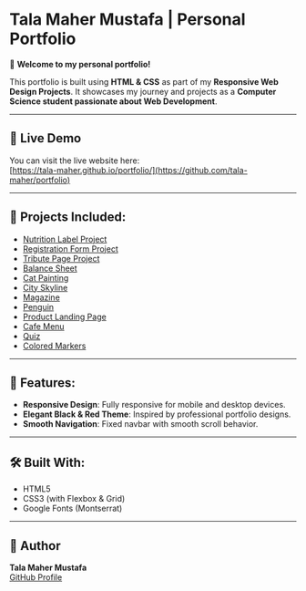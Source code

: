 # Tala Maher Mustafa | Personal Portfolio

🎨 **Welcome to my personal portfolio!**

This portfolio is built using **HTML & CSS** as part of my **Responsive Web Design Projects**. It showcases my journey and projects as a **Computer Science student passionate about Web Development**.

---

## 🚀 Live Demo
You can visit the live website here:  
[https://tala-maher.github.io/portfolio/](https://github.com/tala-maher/portfolio)

---

## 📁 Projects Included:
- [Nutrition Label Project](https://github.com/tala-maher/HTML-CSS-projects/tree/main/nutrition%20label)
- [Registration Form Project](https://github.com/tala-maher/HTML-CSS-projects/tree/main/registration%20form)
- [Tribute Page Project](https://github.com/tala-maher/HTML-CSS-projects/tree/main/Tribute%20page)
- [Balance Sheet](https://github.com/tala-maher/freecodecamp-responsive-web-design-projects/tree/main/Balance-sheet)
- [Cat Painting](https://github.com/tala-maher/freecodecamp-responsive-web-design-projects/tree/main/Cat-Painting)
- [City Skyline](https://github.com/tala-maher/freecodecamp-responsive-web-design-projects/tree/main/City-skyline)
- [Magazine](https://github.com/tala-maher/freecodecamp-responsive-web-design-projects/tree/main/Magazine)
- [Penguin](https://github.com/tala-maher/freecodecamp-responsive-web-design-projects/tree/main/Penguin)
- [Product Landing Page](https://github.com/tala-maher/freecodecamp-responsive-web-design-projects/tree/main/Product-Landing-page)
- [Cafe Menu](https://github.com/tala-maher/freecodecamp-responsive-web-design-projects/tree/main/cafe_menu)
- [Quiz](https://github.com/tala-maher/freecodecamp-responsive-web-design-projects/tree/main/quiz)
- [Colored Markers](https://github.com/tala-maher/freecodecamp-responsive-web-design-projects/tree/main/Colored-Markers)

---

## 📌 Features:
- **Responsive Design**: Fully responsive for mobile and desktop devices.
- **Elegant Black & Red Theme**: Inspired by professional portfolio designs.
- **Smooth Navigation**: Fixed navbar with smooth scroll behavior.

---

## 🛠️ Built With:
- HTML5
- CSS3 (with Flexbox & Grid)
- Google Fonts (Montserrat)

---

## 📝 Author
**Tala Maher Mustafa**  
[GitHub Profile](https://github.com/tala-maher)

